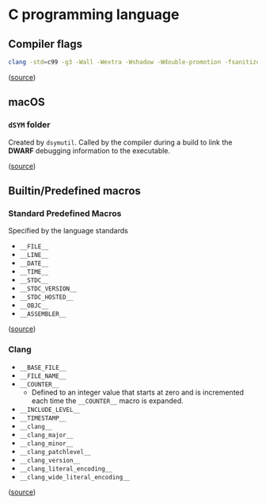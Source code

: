 # C programming language

## Compiler flags

```bash
clang -std=c99 -g3 -Wall -Wextra -Wshadow -Wdouble-promotion -fsanitize=address,undefined -Wstrict-prototypes -Wmissing-prototypes
```

([source](https://nullprogram.com/blog/2023/04/29/))

## macOS

### `dSYM` folder

Created by `dsymutil`. Called by the compiler during a build to link the **DWARF** debugging information to the executable.

([source](https://stackoverflow.com/a/32299029))

## Builtin/Predefined macros

### Standard Predefined Macros

Specified by the language standards

- `__FILE__`
- `__LINE__`
- `__DATE__`
- `__TIME__`
- `__STDC__`
- `__STDC_VERSION__`
- `__STDC_HOSTED__`
- `__OBJC__`
- `__ASSEMBLER__`

([source](https://gcc.gnu.org/onlinedocs/cpp/Standard-Predefined-Macros.html))

### Clang

- `__BASE_FILE__`
- `__FILE_NAME__`
- `__COUNTER__`
  - Defined to an integer value that starts at zero and is incremented each time the `__COUNTER__` macro is expanded.
- `__INCLUDE_LEVEL__`
- `__TIMESTAMP__`
- `__clang__`
- `__clang_major__`
- `__clang_minor__`
- `__clang_patchlevel__`
- `__clang_version__`
- `__clang_literal_encoding__`
- `__clang_wide_literal_encoding__`

([source](https://clang.llvm.org/docs/LanguageExtensions.html#builtin-macros))
